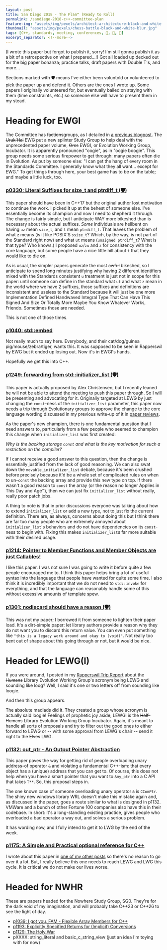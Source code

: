```yaml
---
layout: post
title: San Diego 2018 - The Plan™ (Ready to Roll)
permalink: /sandiego-2018-c++-committee-plan
feature-img: "assets/img/pexels/architect-architecture-black-and-white.jpg"
thumbnail: "assets/img/pexels/chess-battle-black-and-white-blur.jpg"
tags: [C++, standards, meeting, conferences, 🤝, 📣, 📜]
excerpt_separator: <!--more-->
---
```



(I wrote this paper but forgot to publish it, sorry! I'm still gonna publish it as a bit of a retrospective on what I prepared...!) Got all loaded up decked out for the big paper bonanza; practice talks, draft papers with Double T's, and more...<!--more-->

Sections marked with 🛡️ means I've either been voluntold or volunteered to pick the paper up and defend it. Others are the ones I wrote up. Some papers I originally volunteered for, but eventually bailed on staying with them (time constraints, etc.) so someone else will have to present them in my stead.

# Heading for EWGI

The Committee has ~~factions~~groups, as I detailed in [a previous blogpost](/rapperswil-2018-c++-committee-trip-report). The ~~Uruk'Hai~~ EWG put a new splinter Study Group to help deal with the unprecedented paper volume, ~~Orcs~~ EWGI, or Evolution Working Group, Incubator. It is apparently pronounced "oogie", as in "oogie boogie". This group needs some serious firepower to get through: many papers often die in Evolution. As put by someone else: "I can get the hang of every room in the Standards Committee. I generally know what they all want... except for EWG." To get things through here, your best game has to be on the table; and maybe a little luck, too.

### [p0330: Literal Suffixes for size_t and ptrdiff_t (🛡️)](/vendor/future_cxx/papers/d0330.html)

This paper should have been in C++17 but the original author lost motivation to continue the work. I picked it up at the behest of someone else. I've essentially become its champion and now I need to shepherd it through. The change is fairly simple, but I anticipate WAY more bikeshed than is necessary about the actual suffixes. _Some_ individuals are hellbent on having `uz` mean `size_t`, and `t` mean `ptrdiff_t`. That leaves the problem of what `z` means (is it like POSIX'S `ssize_t`? Which, by the way, is not part of the Standard right now) and what `ut` means (`unsigned ptrdiff_t`? What is that type? Who knows.) I proposed `uz`/`zu` and `z` for consistency with the core language, but some people have a nice little hill about `t` that they would like to die on.

As is usual, the simpler papers generate the most ~~awful~~ bikeshed, so I anticipate to spend long minutes justifying why having 2 different identifiers mixed with the Standards consistent `u` treatment is just not in scope for this paper: until someone can define in the standard what `ut` and what `z` mean in the world where we have 2 suffixes, those suffixes and definitions are inconsistent and useless to the Standard because it will just be one more Implementation Defined Handwaved Integral Type That Can Have This Signed And Size Or Totally More Maybe You Know Whatever Works, Friendo. Sometimes those are needed.

This is not one of those times.

### [p1040: std::embed](/vendor/future_cxx/papers/d1040.html)

Not really much to say here. Everybody, and their cat/dog/guinea pig/mouse/zebra/tiger, wants this. It was supposed to be seen in Rapperswil by EWG but it ended up losing out. Now it's in EWGI's hands.

Hopefully we get this into C++.

### [p1249: forwarding from std::initializer_list (🛡️)](https://wg21.link/p1249)

This paper is actually proposed by Alex Christensen, but I recently leaned he will not be able to attend the meeting to push this paper through. So I will be presenting and advocating for it. Originally targeted at LEWG by just changing the `const`-ness of the `initializer_list` parameter, this paper now needs a trip through Evolutionary groups to approve the change to the core language wording discussed in my previous write-up of it in [paper reviews](/sandiego-2018-pregame-paper-review-II).

As the paper's new champion, there is one fundamental question that I need answers to, particularly from a few people who seemed to champion this change when `initializer_list` was first created:

_Why is the backing storage `const` and what is the key motivation for such a restriction on the compiler?_

If I cannot receive a good answer to this question, then the change is essentially justified from the lack of good reasoning. We can also swat down the `movable_initializer_list` debate, because it's been crushed before precisely because it'd be a whole set of complicated rules on when to un-`const` the backing array and provide this new type on top. If there wasn't a good reason to `const` the array (or the reason no longer Applies in This Day and Age™), then we can just fix `initializer_list` without really, really poor patch jobs.

A thing to note is that in prior discussions everyone was talking about how to extend `initializer_list` or add a new type, not to just fix the current definition. There are, as always, concerns about doing this but I think there are far too many people who are extremely annoyed about `initializer_list`'s behaviors and do not have dependencies on its `const`-ness to begin with. Fixing this makes `initializer_list`s far more suitable with their desired usage.

### [p1214: Pointer to Member Functions and Member Objects are just Callables!](/vendor/future_cxx/papers/d1214.html)

I like this paper. I was not sure I was going to write it before quite a few people encouraged me to. I think this paper helps bring a lot of useful syntax into the language that people have wanted for quite some time. I also think it is incredibly important that we do not need to `std::invoke` for everything, and that the language can reasonably handle some of this without excessive amounts of template spew.

### [p1301: nodiscard should have a reason (🛡️)](/vendor/future_cxx/papers/d1301.html)

This was not my paper; I borrowed it from someone to lighten their paper load. It's a dirt-simple paper: let library authors provide a reason why they do not want you to discard this return value. You can even put something like `"this is a legacy work around and okay to (void)"`. Not really too bent out of shape about this going through or not, but it would be nice.

# Headed for LEWG(I)

If you were around, I posted in my [Rapperswil Trip Report](/rapperswil-2018-c++-committee-trip-report) about the ~~Humans~~ Library Evolution Working Group's acronym being LEWG and sounding like loog? Well, I said it's one or two letters off from sounding like loogie.

And then this group appears.

The absolute madlads did it. They created a group whose acronym is actually said loogie! Feelings of prophetic joy aside, LEWGI is the ~~Half-Humans~~ Library Evolution Working Group Incubator. Again, it's meant to handle all sorts of proposals and try to filter out the good ones to either forward to LEWG or -- with some approval from LEWG's chair -- send it right to the ~~Elves~~ LWG.

### [p1132: out_ptr - An Output Pointer Abstraction](/vendor/future_cxx/papers/d1132.html)

This paper paves the way for getting rid of people overloading unary address-of operator `&` and violating a fundamental C++-ism: that every object has a (unique) address that you can get to. Of course, this does not help when you have a smart pointer that you want to `&my_ptr` into a C API that takes `T**`. So, this proposal steps in.

The one known case of someone overloading unary operator `&` is `CComPtr`. The shiny new windows library WRL doesn't make this mistake again and, as discussed in the paper, goes a route similar to what is designed in p1132. VMWare and a bunch of other Fortune 100 companies also have this in their codebase. In short: it's a long-standing existing practice, gives people who overloaded a bad operator a way out, and solves a serious problem.

It has wording now, and I fully intend to get it to LWG by the end of the week.

### [p1175: A Simple and Practical optional reference for C++](/vendor/future_cxx/papers/d1175.html)

I wrote about this paper in [one of my other posts](/sandiego-2018-pregame-optional) so there's no reason to go over it a lot. But, I really believe this one needs to reach LEWG and LWG this cycle. It is critical we do not make our lives worse.

# Headed for NWHR

These are papers headed for the Nowhere Study Group, SG0. They're for the dark void of my imagination, and will probably take C++23 or C++26 to see the light of day.

- [p1039: I got you, FAM - Flexible Array Members for C++](/vendor/future_cxx/papers/d1039.html)
- [p1193: Explicitly Specified Returns for (Implicit) Conversions](/vendor/future_cxx/papers/d1193.html)
- [p1129: The Holy War](/vendor/future_cxx/papers/d1130.html)
- pXXXX: string_literal and basic_c_string_view (just an idea I'm toying with for now)
